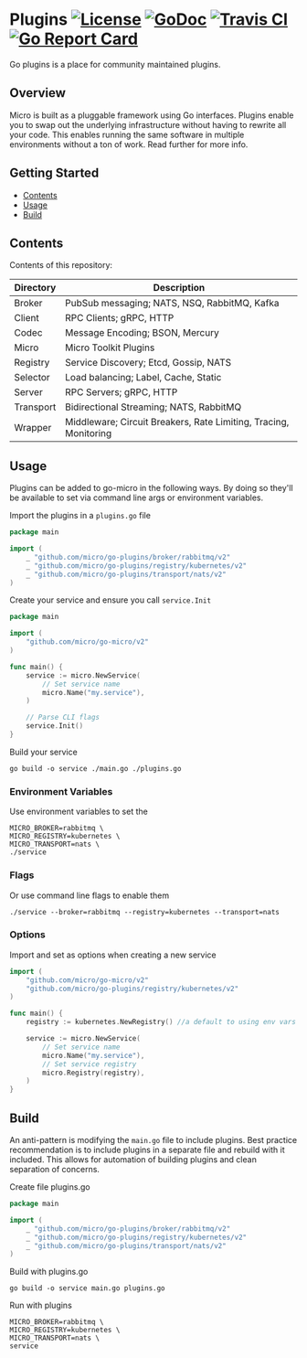 # Plugins [![License](https://img.shields.io/:license-apache-blue.svg)](https://opensource.org/licenses/Apache-2.0) [![GoDoc](https://godoc.org/github.com/micro/go-plugins?status.svg)](https://godoc.org/github.com/micro/go-plugins) [![Travis CI](https://travis-ci.org/micro/go-plugins.svg?branch=master)](https://travis-ci.org/micro/go-plugins) [![Go Report Card](https://goreportcard.com/badge/micro/go-plugins)](https://goreportcard.com/report/github.com/micro/go-plugins)

Go plugins is a place for community maintained plugins.

## Overview

Micro is built as a pluggable framework using Go interfaces. Plugins enable you to swap out the underlying infrastructure without having 
to rewrite all your code. This enables running the same software in multiple environments without a ton of work. Read further for more info.

## Getting Started

* [Contents](#contents)
* [Usage](#usage)
* [Build](#build)

## Contents

Contents of this repository:

| Directory | Description                                                     |
| --------- | ----------------------------------------------------------------|
| Broker    | PubSub messaging; NATS, NSQ, RabbitMQ, Kafka                    |
| Client    | RPC Clients; gRPC, HTTP                                         |
| Codec     | Message Encoding; BSON, Mercury                                 |
| Micro     | Micro Toolkit Plugins                                           |
| Registry  | Service Discovery; Etcd, Gossip, NATS                           |
| Selector  | Load balancing; Label, Cache, Static                            |
| Server    | RPC Servers; gRPC, HTTP                                         |
| Transport | Bidirectional Streaming; NATS, RabbitMQ                         | 
| Wrapper   | Middleware; Circuit Breakers, Rate Limiting, Tracing, Monitoring|

## Usage

Plugins can be added to go-micro in the following ways. By doing so they'll be available to set via command line args or environment variables.

Import the plugins in a `plugins.go` file

```go
package main

import (
	_ "github.com/micro/go-plugins/broker/rabbitmq/v2"
	_ "github.com/micro/go-plugins/registry/kubernetes/v2"
	_ "github.com/micro/go-plugins/transport/nats/v2"
)
```

Create your service and ensure you call `service.Init`

```go
package main

import (
	"github.com/micro/go-micro/v2"
)

func main() {
	service := micro.NewService(
		// Set service name
		micro.Name("my.service"),
	)

	// Parse CLI flags
	service.Init()
}
```

Build your service

```
go build -o service ./main.go ./plugins.go
```

### Environment Variables

Use environment variables to set the

```
MICRO_BROKER=rabbitmq \
MICRO_REGISTRY=kubernetes \ 
MICRO_TRANSPORT=nats \ 
./service
```

### Flags

Or use command line flags to enable them

```shell
./service --broker=rabbitmq --registry=kubernetes --transport=nats
```

### Options

Import and set as options when creating a new service

```go
import (
	"github.com/micro/go-micro/v2"
	"github.com/micro/go-plugins/registry/kubernetes/v2"
)

func main() {
	registry := kubernetes.NewRegistry() //a default to using env vars for master API

	service := micro.NewService(
		// Set service name
		micro.Name("my.service"),
		// Set service registry
		micro.Registry(registry),
	)
}
```

## Build

An anti-pattern is modifying the `main.go` file to include plugins. Best practice recommendation is to include
plugins in a separate file and rebuild with it included. This allows for automation of building plugins and
clean separation of concerns.

Create file plugins.go

```go
package main

import (
	_ "github.com/micro/go-plugins/broker/rabbitmq/v2"
	_ "github.com/micro/go-plugins/registry/kubernetes/v2"
	_ "github.com/micro/go-plugins/transport/nats/v2"
)
```

Build with plugins.go

```shell
go build -o service main.go plugins.go
```

Run with plugins

```shell
MICRO_BROKER=rabbitmq \
MICRO_REGISTRY=kubernetes \
MICRO_TRANSPORT=nats \
service
```
